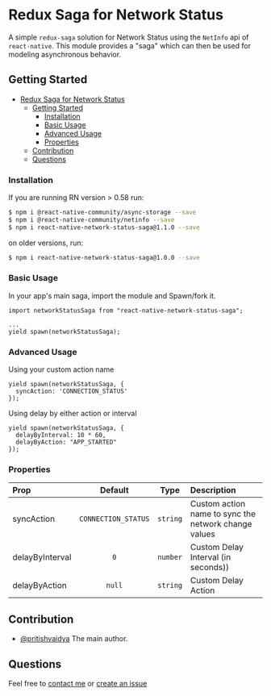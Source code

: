 # Redux Saga for Network Status

A simple `redux-saga` solution for Network Status using the `NetInfo` api of `react-native`. This module provides a "saga" which can then be used for modeling asynchronous behavior.


## Getting Started

- [Redux Saga for Network Status](#Redux-Saga-for-Network-Status)
  - [Getting Started](#Getting-Started)
    - [Installation](#Installation)
    - [Basic Usage](#Basic-Usage)
    - [Advanced Usage](#Advanced-Usage)
    - [Properties](#Properties)
  - [Contribution](#Contribution)
  - [Questions](#Questions)

### Installation

If you are running RN version > 0.58 run:

```bash
$ npm i @react-native-community/async-storage --save
$ npm i @react-native-community/netinfo --save
$ npm i react-native-network-status-saga@1.1.0 --save
```

on older versions, run:

```bash
$ npm i react-native-network-status-saga@1.0.0 --save
```

### Basic Usage
In your app's main saga, import the module and Spawn/fork it.
```
import networkStatusSaga from "react-native-network-status-saga";
    
...
yield spawn(networkStatusSaga);
```

### Advanced Usage
Using your custom action name
```
yield spawn(networkStatusSaga, {
  syncAction: 'CONNECTION_STATUS'
});
```

Using delay by either action or interval
```
yield spawn(networkStatusSaga, {
  delayByInterval: 10 * 60,
  delayByAction: "APP_STARTED"
});
```

### Properties
| Prop  | Default  | Type | Description |
| :------------ |:---------------:| :---------------:| :-----|
| syncAction | `CONNECTION_STATUS` | `string` | Custom action name to sync the network change values |
| delayByInterval | `0` | `number` | Custom Delay Interval (in seconds)) |
| delayByAction | `null` | `string` | Custom Delay Action |


## Contribution

- [@pritishvaidya](mailto:pritishvaidya94@gmail.com) The main author.

## Questions

Feel free to [contact me](mailto:pritishvaidya94@gmail.co) or [create an issue](https://github.com/pritishvaidya/react-native-network-status-saga/issues/new)
